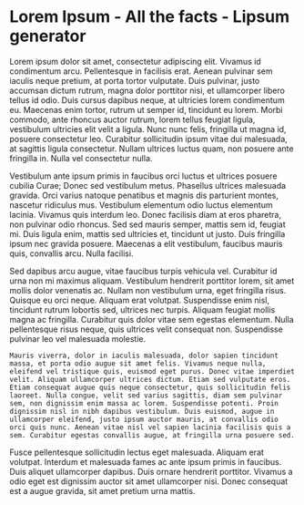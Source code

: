 Lorem Ipsum - All the facts - Lipsum generator
==============================================
[](https://nl.lipsum.com/feed/html)

Lorem ipsum dolor sit amet, consectetur adipiscing elit. Vivamus id condimentum arcu. Pellentesque in facilisis erat. Aenean pulvinar sem iaculis neque pretium, at porta tortor vulputate. Duis pulvinar, justo accumsan dictum rutrum, magna dolor porttitor nisi, et ullamcorper libero tellus id odio. Duis cursus dapibus neque, at ultricies lorem condimentum eu. Maecenas enim tortor, rutrum ut semper id, tincidunt eu lorem. Morbi commodo, ante rhoncus auctor rutrum, lorem tellus feugiat ligula, vestibulum ultricies elit velit a ligula. Nunc nunc felis, fringilla ut magna id, posuere consectetur leo. Curabitur sollicitudin ipsum vitae dui malesuada, at sagittis ligula consectetur. Nullam ultrices luctus quam, non posuere ante fringilla in. Nulla vel consectetur nulla.



Vestibulum ante ipsum primis in faucibus orci luctus et ultrices posuere cubilia Curae; Donec sed vestibulum metus. Phasellus ultrices malesuada gravida. Orci varius natoque penatibus et magnis dis parturient montes, nascetur ridiculus mus. Vestibulum elementum odio luctus elementum lacinia. Vivamus quis interdum leo. Donec facilisis diam at eros pharetra, non pulvinar odio rhoncus. Sed sed mauris semper, mattis sem id, feugiat mi. Duis ligula enim, mattis sed ultricies et, tincidunt ut justo. Duis fringilla ipsum nec gravida posuere. Maecenas a elit vestibulum, faucibus mauris quis, convallis arcu. Nulla facilisi.



Sed dapibus arcu augue, vitae faucibus turpis vehicula vel. Curabitur id urna non mi maximus aliquam. Vestibulum hendrerit porttitor lorem, sit amet mollis dolor venenatis ac. Nullam non vestibulum urna, eget fringilla risus. Quisque eu orci neque. Aliquam erat volutpat. Suspendisse enim nisl, tincidunt rutrum lobortis sed, ultrices nec turpis. Aliquam feugiat mollis magna ac fringilla. Curabitur quis dolor vitae sem egestas elementum. Nulla pellentesque risus neque, quis ultrices velit consequat non. Suspendisse pulvinar leo vel malesuada molestie.



````Mauris viverra, dolor in iaculis malesuada, dolor sapien tincidunt massa, et porta odio augue sit amet felis. Vivamus neque nulla, eleifend vel tristique quis, euismod eget purus. Donec vitae imperdiet velit. Aliquam ullamcorper ultrices dictum. Etiam sed vulputate eros. Etiam consequat augue quis neque consectetur, quis sollicitudin felis laoreet. Nulla congue, velit sed varius sagittis, diam sem pulvinar sem, non dignissim enim massa ac lorem. Suspendisse potenti. Proin dignissim nisl in nibh dapibus vestibulum. Duis euismod, augue in ullamcorper eleifend, justo ipsum auctor mauris, at convallis odio orci quis nunc. Aenean vitae nisl vel sapien lacinia facilisis quis a sem. Curabitur egestas convallis augue, at fringilla urna posuere sed.````



Fusce pellentesque sollicitudin lectus eget malesuada. Aliquam erat volutpat. Interdum et malesuada fames ac ante ipsum primis in faucibus. Duis aliquet ullamcorper dapibus. Duis ornare hendrerit porttitor. Vivamus a odio eget est dignissim auctor sit amet ullamcorper nisi. Donec consequat est a augue gravida, sit amet pretium urna mattis.
